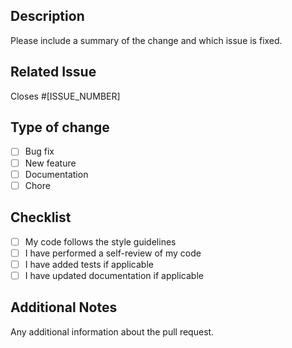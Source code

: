 ## Description
Please include a summary of the change and which issue is fixed.

## Related Issue
Closes #[ISSUE_NUMBER]

## Type of change
- [ ] Bug fix
- [ ] New feature
- [ ] Documentation
- [ ] Chore

## Checklist
- [ ] My code follows the style guidelines
- [ ] I have performed a self-review of my code
- [ ] I have added tests if applicable
- [ ] I have updated documentation if applicable

## Additional Notes
Any additional information about the pull request.
